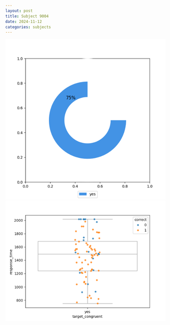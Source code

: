 ```yaml
---
layout: post
title: Subject 9004
date: 2024-11-12
categories: subjects
---
```


![](data/9004/run-13/9004_accuracy_target_congruence.png)
![](data/9004/run-13/9004_rt_congruence.png)
